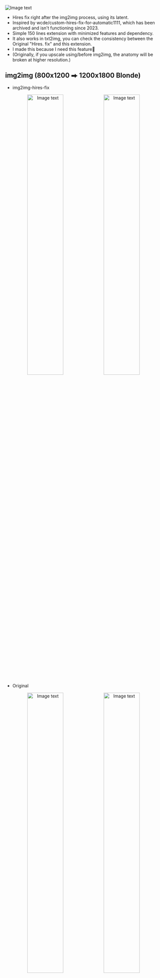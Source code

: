 ![Image text](https://i.imgur.com/aw49zAB.png)
* Hires fix right after the img2img process, using its latent.
* Inspired by wcde/custom-hires-fix-for-automatic1111, which has been archived and isn't functioning since 2023.
* Simple 150 lines extension with minimized features and dependency.
* It also works in txt2img, you can check the consistency between the Original "Hires. fix" and this extension.
* I made this because I need this feature🤣
* (Originally, if you upscale using/before img2img, the anatomy will be broken at higher resolution.)

## img2img (800x1200 ⮕ 1200x1800 Blonde)
* img2img-hires-fix
<p align="center">
  <img src="https://i.imgur.com/koO2E5q.jpeg" alt="Image text" width="48%" />
  <img src="https://i.imgur.com/brY5QYw.jpeg" alt="Image text" width="48%" />
</p>

* Original
<p align="center">
  <img src="https://i.imgur.com/koO2E5q.jpeg" alt="Image text" width="48%" />
  <img src="https://i.imgur.com/rHJGLuq.jpeg" alt="Image text" width="48%" />
</p>

